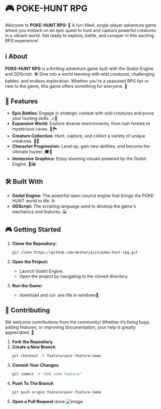 # 🎮 POKE-HUNT RPG

Welcome to **POKE-HUNT RPG**! 🌟 A fun-filled, single-player adventure game where you embark on an epic quest to hunt and capture powerful creatures in a vibrant world. Get ready to explore, battle, and conquer in this exciting RPG experience!

## ℹ️ About

**POKE-HUNT RPG** is a thrilling adventure game built with the Godot Engine and GDScript. 🛠️ Dive into a world teeming with wild creatures, challenging battles, and endless exploration. Whether you're a seasoned RPG fan or new to the genre, this game offers something for everyone. 🎯

## 🌟 Features

- **Epic Battles:** Engage in strategic combat with wild creatures and prove your hunting skills. ⚔️🐾
- **Expansive World:** Explore diverse environments, from lush forests to mysterious caves. 🌲🏞️
- **Creature Collection:** Hunt, capture, and collect a variety of unique creatures. 🦄🎒
- **Character Progression:** Level up, gain new abilities, and become the ultimate hunter. 🎓💪
- **Immersive Graphics:** Enjoy stunning visuals powered by the Godot Engine. 🎨🖼️

## 🛠️ Built With

- **Godot Engine:** The powerful open-source engine that brings the POKE-HUNT world to life. 🌐
- **GDScript:** The scripting language used to develop the game's mechanics and features. 💻

## 🎮 Getting Started

1. **Clone the Repository:**
   ```bash
   git clone https://github.com/akshatjaiin/poke-hunt-rpg.git
2. **Open the Project:**
   - Launch Godot Engine.
   - Open the project by navigating to the cloned directory.

3. **Run the Game:**
   - download and run .exe file in windows🚀

## 🤝 Contributing

We welcome contributions from the community! Whether it’s fixing bugs, adding features, or improving documentation, your help is greatly appreciated. 💪

1. **Fork the Repository**
2. **Create a New Branch**
   ```bash
   git checkout -b feature/your-feature-name
3. **Commit Your Changes**
   ```bash
   git commit -m "Add some feature"
4. **Push To The Branch**
   ```bash
   git push origin feature/your-feature-name
5. **Open a Pull Request**
done
![image](https://github.com/user-attachments/assets/9adda2b7-8059-45a3-a722-ab381193a9fd)

